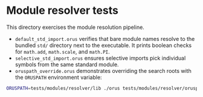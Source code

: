 # Module resolver tests

This directory exercises the module resolution pipeline.

* `default_std_import.orus` verifies that bare module names resolve to the
  bundled `std/` directory next to the executable. It prints boolean checks for
  `math.add`, `math.scale`, and `math.PI`.
* `selective_std_import.orus` ensures selective imports pick individual symbols
  from the same standard module.
* `oruspath_override.orus` demonstrates overriding the search roots with the
  `ORUSPATH` environment variable:

```sh
ORUSPATH=tests/modules/resolver/lib ./orus tests/modules/resolver/oruspath_override.orus
```
